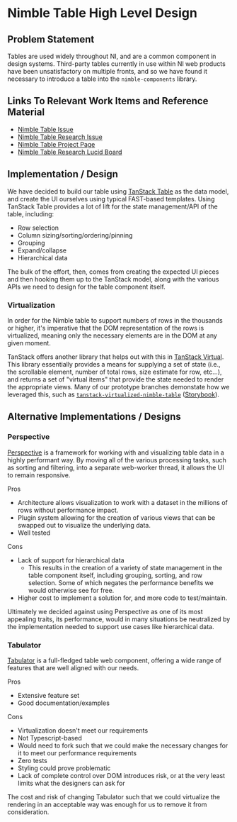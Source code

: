 # Nimble Table High Level Design

## Problem Statement

Tables are used widely throughout NI, and are a common component in design systems. Third-party tables currently in use within NI web products have been unsatisfactory on multiple fronts, and so we have found it necessary to introduce a table into the `nimble-components` library.

## Links To Relevant Work Items and Reference Material

-   [Nimble Table Issue](https://github.com/ni/nimble/issues/283)
-   [Nimble Table Research Issue](https://github.com/ni/nimble/issues/285)
-   [Nimble Table Project Page](https://github.com/orgs/ni/projects/11)
-   [Nimble Table Research Lucid Board](https://lucid.app/lucidspark/31f2314d-dd8e-46fd-8fc1-6e9f66700bb3/edit?viewport_loc=-6023%2C-26311%2C35411%2C20921%2CloaYwcZLRray4&invitationId=inv_38839ad5-72b2-4975-ab7a-6d8be33c960c)

## Implementation / Design

We have decided to build our table using [TanStack Table](https://tanstack.com/table/v8) as the data model, and create the UI ourselves using typical FAST-based templates. Using TanStack Table provides a lot of lift for the state management/API of the table, including:

-   Row selection
-   Column sizing/sorting/ordering/pinning
-   Grouping
-   Expand/collapse
-   Hierarchical data

The bulk of the effort, then, comes from creating the expected UI pieces and then hooking them up to the TanStack model, along with the various APIs we need to design for the table component itself.

### Virtualization

In order for the Nimble table to support numbers of rows in the thousands or higher, it's imperative that the DOM representation of the rows is virtualized, meaning only the necessary elements are in the DOM at any given moment.

TanStack offers another library that helps out with this in [TanStack Virtual](https://tanstack.com/virtual/v3). This library essentially provides a means for supplying a set of state (i.e., the scrollable element, number of total rows, size estimate for row, etc...), and returns a set of "virtual items" that provide the state needed to render the appropriate views. Many of our prototype branches demonstate how we leveraged this, such as [`tanstack-virtualized-nimble-table`](https://github.com/ni/nimble/tree/tanstack-virutalized-nimble-table) ([Storybook](https://60e89457a987cf003efc0a5b-haosfwmjoq.chromatic.com/iframe.html?args=&id=table--table-story&viewMode=story)).

## Alternative Implementations / Designs

### Perspective

[Perspective](https://perspective.finos.org/) is a framework for working with and visualizing table data in a highly performant way. By moving all of the various processing tasks, such as sorting and filtering, into a separate web-worker thread, it allows the UI to remain responsive.

Pros

-   Architecture allows visualization to work with a dataset in the millions of rows without performance impact.
-   Plugin system allowing for the creation of various views that can be swapped out to visualize the underlying data.
-   Well tested

Cons

-   Lack of support for hierarchical data
    -   This results in the creation of a variety of state management in the table component itself, including grouping, sorting, and row selection. Some of which negates the performance benefits we would otherwise see for free.
-   Higher cost to implement a solution for, and more code to test/maintain.

Ultimately we decided against using Perspective as one of its most appealing traits, its performance, would in many situations be neutralized by the implementation needed to support use cases like hierarchical data.

### Tabulator

[Tabulator](https://tabulator.info/) is a full-fledged table web component, offering a wide range of features that are well aligned with our needs.

Pros

-   Extensive feature set
-   Good documentation/examples

Cons

-   Virtualization doesn't meet our requirements
-   Not Typescript-based
-   Would need to fork such that we could make the necessary changes for it to meet our performance requirements
-   Zero tests
-   Styling could prove problematic
-   Lack of complete control over DOM introduces risk, or at the very least limits what the designers can ask for

The cost and risk of changing Tabulator such that we could virtualize the rendering in an acceptable way was enough for us to remove it from consideration.

